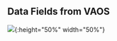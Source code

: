 
## Data Fields from VAOS


![](https://user-images.githubusercontent.com/11604461/89568936-068a3600-d7f2-11ea-9a6f-8643c3d3ea58.png){:height="50%" width="50%"}

